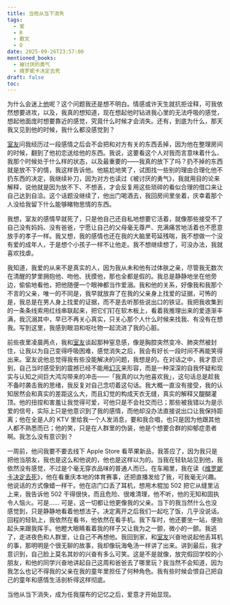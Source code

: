 ```yaml
---
title: 当他从当下消失
tags:
  - 爱
  - R
  - 散文
  - O
date: 2025-09-26T23:57:00
mentioned_books:
  - 被讨厌的勇气
  - 维罗妮卡决定去死
draft: false
toc:
---
```


为什么会迷上[他](/tags/r/)呢？这个问题我还是想不明白。情感或许天生就抗拒诠释，可我依然想要进攻，以及，我真的想知道，现在想起他时钻进我心里的无法呼吸的感觉，想起他面庞时想要靠近的感觉，究竟什么时候才会消失。还有，到底为什么，那天我又见到他的时候，我什么都没感觉到？<!--more-->

[室友](/tags/o/)问我经历过一段感情之后会不会把和对方有关的东西丢掉，因为他在整理房间的时候，翻到了他初恋送给他的东西。我说，这要看这个人对我而言意味着什么、我那个时候处于什么样的状态，以及最重要的——我真的放下了吗？扔不掉的东西就是放不下的情，我这样告诉他。他尴尬地笑了，试图找一些别的理由合理化他不扔东西的决定，我继续补刀，因为对方也读过《被讨厌的勇气》，我就用目的论来解释，说他就是因为放不下、不想丢，才会反复用这些琐碎的看似合理的借口来让自己达到自洽。这个话题没继续了，他出门喝酒去，我回房间里坐着，庆幸着那个人没给我留下什么能够睹物思情的东西。

我想，室友的感情早就死了，只是他自己还自私地想要它活着，就像那些接受不了自己没有妈妈、没有爸爸，宁愿让自己的父母毫无尊严、充满痛苦地活着也不愿意放手的孝子一样。我又想，我的感情也还在我的大脑里苟延残喘，我不想做一个没有爱的成年人，于是想个小孩子一样不让他走。我不想继续想了，可没办法，我就喜欢找虐。

我知道，我爱的从来不是真实的人，因为我从未和他有过体肤之亲，尽管我无数次在清醒的梦里拥抱他、吻他、抚摸他，那也全都是假的。我总是静静地坐在他旁边，偷偷地看他，把他随便一个眼神都当作爱溺。我和他的关系，好像我和我那个不言的父亲，唯一的不同是，我早就放弃了在我的父亲身上找爱的证据，可怖的是，我总是在男人身上找爱的证据，而不是去听那些说出口的铁证。我把我收集到的一条条线索用红线串联起来，把它们钉在软木板上，看着我推理出来的爱逐渐丰满，我沉溺其中，早已不再关心真实，只关心那个人什么时候来找我、有没有在想我。写到这里，我感到眼泪和呕吐物一起流进了我的心脏。

前些夜里凌晨两点，我和[室友](/tags/o/)谈起那种窒息感，像是胸腔突然变冷、肺突然被封住，让我以为自己变得呼吸困难，感觉消失之后，我会有好长一段时间不再能笑得出来。室友说他总觉得我有些没能解决的问题，我想是的。在对话之中，我才意识到，自己当时感受到的震撼已经不能用[幻灭](/posts/完美幻觉/)来形容，而是一种深深的自我怀疑和现实与认知之间巨大鸿沟带来的冲击——「我真的以为他喜欢我」，这句话总是趁我不备时袭击我的思绪，我反复对自己念叨着这句话。我大概一直没有接受，我的认知居然会和真实的差距这么大，而且幻觉的构成天衣无缝，真实的解释又醍醐灌顶。他的扭捏和害羞让我觉得可爱，可他只是不会社交而已；那些被我错以为是示爱的信号，实际上只是他意识到了我的感情，而他却没办法直接说出口让我保持距离；他在全是人的 KTV 里给我一个人发消息，要和我合唱，也只是因为他跟其他人都不熟悉而已；他的笑，只是在人群里的伪装，他是个想要合群的抑郁症患者啊。我怎么没有意识到？

一周前，他问我要不要去线下 Apple Store 看苹果新品，我答应了，因为我只是把他当朋友，我也是这么和他说的，他也是这样以为的。当我在轻轨站见到他，我依然没有感觉，不过是个毫无穿衣品味的普通人而已。在车厢里，我在读《[维罗妮卡决定去死](/library/2025/维罗妮卡决定去死/)》，他在看重庆本地的体育赛事，还把直播发给了我，可我毫无兴趣。他说话的方式像蜡一样干。他在店门口丢了耳机，想用木棍加 502 把它从缝里沾上来，我告诉他 502 干得很快，而且危险、很难清理，他不听，他的无知和固执令人恼火。可是…… 可是，这一切都让他更像我的父亲。当下的我当然什么也没感觉到，只是静静地看着他想法子。决定离开之后我们一起吃了饭，几乎没说话。回程的轻轨上，我依然在看书，他依然在看手机。我下车时，他还要坐一站，便抬起头来跟我挥手。他瞪大眼睛看着我的样子又让我为之一颤，微小的一颤。我逃了，走进夜色和人群里，让自己不再想他。我回到家，和[室友](/tags/o/)兴奋地说起他丢耳机的事，那明明是个很无聊的故事，我却像玩海龟汤一样讲了出来。讲到最后，我才意识到，自己脸上莫名其妙的兴奋有多么可笑。这是不是就像，放完假回学校的小朋友，和他的同学兴奋地讲起自己这周和爸爸去了哪里玩？我当然不会知道，因为我怎么也记不得我的父亲在我的童年里担任了何种角色。我有些时候会恨自己把自己的童年和感情生活剖析得这样彻底。

当他从当下消失，成为任我摆布的记忆之后，爱意才开始显现。

